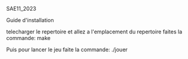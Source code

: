 SAE11_2023

Guide d'installation

telecharger le repertoire et allez a l'emplacement du repertoire
faites la commande:
make

Puis pour lancer le jeu faite la commande:
./jouer
